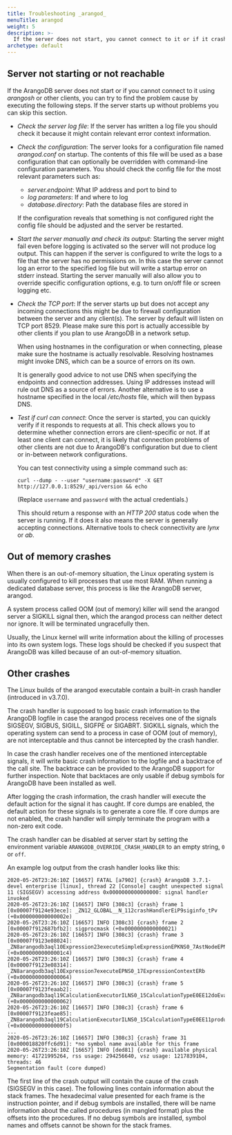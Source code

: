 ```yaml
---
title: Troubleshooting _arangod_
menuTitle: arangod
weight: 5
description: >-
  If the server does not start, you cannot connect to it or if it crashes then read on.
archetype: default
---
```

## Server not starting or not reachable

If the ArangoDB server does not start or if you cannot connect to it 
using *arangosh* or other clients, you can try to find the problem cause by 
executing the following steps. If the server starts up without problems
you can skip this section.

- *Check the server log file*: If the server has written a log file you should 
  check it because it might contain relevant error context information.

- *Check the configuration*: The server looks for a configuration file 
  named *arangod.conf* on startup. The contents of this file will be used
  as a base configuration that can optionally be overridden with command-line 
  configuration parameters. You should check the config file for the most
  relevant parameters such as:
  - *server.endpoint*: What IP address and port to bind to
  - *log parameters*: If and where to log
  - *database.directory*: Path the database files are stored in

  If the configuration reveals that something is not configured right the config
  file should be adjusted and the server be restarted.

- *Start the server manually and check its output*: Starting the server might
  fail even before logging is activated so the server will not produce log
  output. This can happen if the server is configured to write the logs to
  a file that the server has no permissions on. In this case the server 
  cannot log an error to the specified log file but will write a startup 
  error on stderr instead.
  Starting the server manually will also allow you to override specific 
  configuration options, e.g. to turn on/off file or screen logging etc.

- *Check the TCP port*: If the server starts up but does not accept any incoming 
  connections this might be due to firewall configuration between the server 
  and any client(s). The server by default will listen on TCP port 8529. Please 
  make sure this port is actually accessible by other clients if you plan to use 
  ArangoDB in a network setup.

  When using hostnames in the configuration or when connecting, please make
  sure the hostname is actually resolvable. Resolving hostnames might invoke
  DNS, which can be a source of errors on its own.

  It is generally good advice to not use DNS when specifying the endpoints
  and connection addresses. Using IP addresses instead will rule out DNS as 
  a source of errors. Another alternative is to use a hostname specified
  in the local */etc/hosts* file, which will then bypass DNS.

- *Test if *curl* can connect*: Once the server is started, you can quickly
  verify if it responds to requests at all. This check allows you to
  determine whether connection errors are client-specific or not. If at 
  least one client can connect, it is likely that connection problems of
  other clients are not due to ArangoDB's configuration but due to client
  or in-between network configurations.

  You can test connectivity using a simple command such as:

  ```
  curl --dump - --user "username:password" -X GET http://127.0.0.1:8529/_api/version && echo
  ```

  (Replace `username` and `password` with the actual credentials.)

  This should return a response with an *HTTP 200* status code when the
  server is running. If it does it also means the server is generally 
  accepting connections. Alternative tools to check connectivity are *lynx*
  or *ab*.

## Out of memory crashes

When there is an out-of-memory situation, the Linux operating system is usually
configured to kill processes that use most RAM. When running a dedicated
database server, this process is like the ArangoDB server, arangod.

A system process called OOM (out of memory) killer will send the arangod server
a SIGKILL signal then, which the arangod process can neither detect nor ignore.
It will be terminated ungracefully then.

Usually, the Linux kernel will write information about the killing of processes
into its own system logs. These logs should be checked if you suspect that
ArangoDB was killed because of an out-of-memory situation.

## Other crashes

The Linux builds of the arangod executable contain a built-in crash handler
(introduced in v3.7.0).

The crash handler is supposed to log basic crash information to the ArangoDB
logfile in case the arangod process receives one of the signals SIGSEGV,
SIGBUS, SIGILL, SIGFPE or SIGABRT. SIGKILL signals, which the operating system
can send to a process in case of OOM (out of memory), are not interceptable and
thus cannot be intercepted by the crash handler.

In case the crash handler receives one of the mentioned interceptable signals,
it will write basic crash information to the logfile and a backtrace of the
call site. The backtrace can be provided to the ArangoDB support for further
inspection. Note that backtaces are only usable if debug symbols for ArangoDB
have been installed as well.

After logging the crash information, the crash handler will execute the default
action for the signal it has caught. If core dumps are enabled, the default
action for these signals is to generate a core file. If core dumps are not
enabled, the crash handler will simply terminate the program with a non-zero
exit code.

The crash handler can be disabled at server start by setting the environment
variable `ARANGODB_OVERRIDE_CRASH_HANDLER` to an empty string, `0` or `off`.

An example log output from the crash handler looks like this:

```
2020-05-26T23:26:10Z [16657] FATAL [a7902] {crash} ArangoDB 3.7.1-devel enterprise [linux], thread 22 [Console] caught unexpected signal 11 (SIGSEGV) accessing address 0x0000000000000000: signal handler invoked
2020-05-26T23:26:10Z [16657] INFO [308c3] {crash} frame 1 [0x00007f9124e93ece]: _ZN12_GLOBAL__N_112crashHandlerEiP9siginfo_tPv (+0x000000000000002e)
2020-05-26T23:26:10Z [16657] INFO [308c3] {crash} frame 2 [0x00007f912687bfb2]: sigprocmask (+0x0000000000000021)
2020-05-26T23:26:10Z [16657] INFO [308c3] {crash} frame 3 [0x00007f9123e08024]: _ZN8arangodb3aql10Expression23executeSimpleExpressionEPKNS0_7AstNodeEPNS_11transaction7MethodsERbb (+0x00000000000001c4)
2020-05-26T23:26:10Z [16657] INFO [308c3] {crash} frame 4 [0x00007f9123e08314]: _ZN8arangodb3aql10Expression7executeEPNS0_17ExpressionContextERb (+0x0000000000000064)
2020-05-26T23:26:10Z [16657] INFO [308c3] {crash} frame 5 [0x00007f9123feaab2]: _ZN8arangodb3aql19CalculationExecutorILNS0_15CalculationTypeE0EE12doEvaluationERNS0_15InputAqlItemRowERNS0_16OutputAqlItemRowE (+0x0000000000000062)
2020-05-26T23:26:10Z [16657] INFO [308c3] {crash} frame 6 [0x00007f9123feae85]: _ZN8arangodb3aql19CalculationExecutorILNS0_15CalculationTypeE0EE11produceRowsERNS0_22AqlItemBlockInputRangeERNS0_16OutputAqlItemRowE (+0x00000000000000f5)
...
2020-05-26T23:26:10Z [16657] INFO [308c3] {crash} frame 31 [0x000018820ffc6d91]: *no symbol name available for this frame
2020-05-26T23:26:10Z [16657] INFO [ded81] {crash} available physical memory: 41721995264, rss usage: 294256640, vsz usage: 1217839104, threads: 46
Segmentation fault (core dumped)
```

The first line of the crash output will contain the cause of the crash
(SIGSEGV in this case). The following lines contain information about the
stack frames. The hexadecimal value presented for each frame is the instruction
pointer, and if debug symbols are installed, there will be name information
about the called procedures (in mangled format) plus the offsets into the
procedures. If no debug symbols are installed, symbol names and offsets cannot
be shown for the stack frames.
